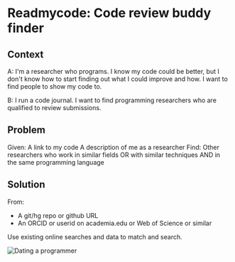 Readmycode: Code review buddy finder
====================================

Context
-------

A: I'm a researcher who programs. I know my code could be better, 
but I don't know how to start finding out what I could improve and how. 
I want to find people to show my code to.

B: I run a code journal. I want to find programming researchers who are
qualified to review submissions.

Problem
-------

Given:
  A link to my code
  A description of me as a researcher
Find:
  Other researchers who work
     in similar fields
     OR with similar techniques
     AND in the same programming language
     
Solution
--------

From: 
  * A git/hg repo or github URL
  * An ORCID or userid on academia.edu or Web of Science or similar

Use existing online searches and data to match and search.

![Dating a programmer](http://cdn.cubiclebot.com/wp-content/uploads/2013/11/programmer-dating2.jpg)

